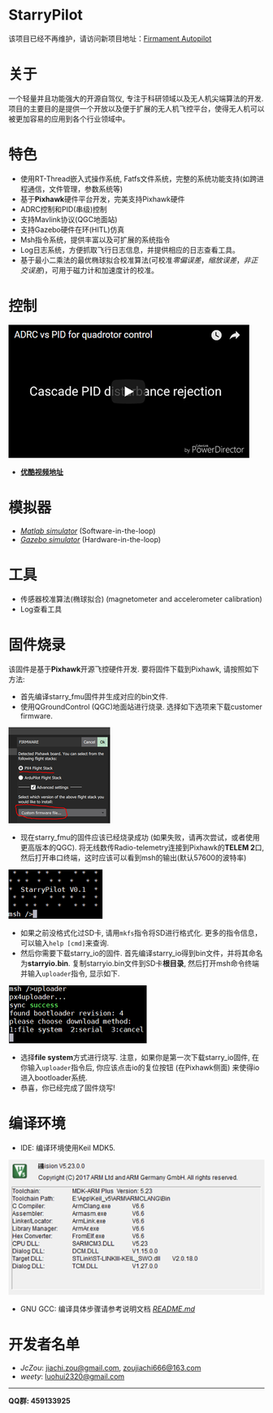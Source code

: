 StarryPilot
============================

该项目已经不再维护，请访问新项目地址：[Firmament Autopilot](https://github.com/FirmamentPilot)

# 关于
一个轻量并且功能强大的开源自驾仪, 专注于科研领域以及无人机尖端算法的开发. 项目的主要目的是提供一个开放以及便于扩展的无人机飞控平台，使得无人机可以被更加容易的应用到各个行业领域中。

# 特色
- 使用RT-Thread嵌入式操作系统, Fatfs文件系统，完整的系统功能支持(如跨进程通信，文件管理，参数系统等)
- 基于**Pixhawk**硬件平台开发，完美支持Pixhawk硬件
- ADRC控制和PID(串级)控制
- 支持Mavlink协议(QGC地面站)
- 支持Gazebo硬件在环(HITL)仿真
- Msh指令系统，提供丰富以及可扩展的系统指令
- Log日志系统，方便抓取飞行日志信息，并提供相应的日志查看工具。
- 基于最小二乘法的最优椭球拟合校准算法(可校准*零偏误差*，*缩放误差*，*非正交误差*)，可用于磁力计和加速度计的校准。

# 控制
[![ADRC vs PID](docs/images/adrc_video_demo.png)](https://www.youtube.com/watch?v=77-_nF-qqpA&t=63s)

- [**优酷视频地址**](https://v.youku.com/v_show/id_XMzY2Njg4ODk4NA==.html?spm=a2hzp.8244740.0.0)

# 模拟器
- [*Matlab simulator*](https://github.com/JcZou/matlab_quadsim) (Software-in-the-loop)
- [*Gazebo simulator*](https://github.com/JcZou/gazebo_quadsim) (Hardware-in-the-loop)

# 工具
- 传感器校准算法(椭球拟合) (magnetometer and accelerometer calibration)
- Log查看工具

# 固件烧录
该固件是基于**Pixhawk**开源飞控硬件开发. 要将固件下载到Pixhawk, 请按照如下方法:
- 首先编译starry_fmu固件并生成对应的bin文件.
- 使用QGroundControl (QGC)地面站进行烧录. 选择如下选项来下载customer firmware.

![](docs/images/fmu_download.png)

- 现在starry_fmu的固件应该已经烧录成功 (如果失败，请再次尝试，或者使用更高版本的QGC). 将无线数传Radio-telemetry连接到Pixhawk的**TELEM 2**口, 然后打开串口终端，这时应该可以看到msh的输出(默认57600的波特率)

![](docs/images/msh.png)

- 如果之前没格式化过SD卡, 请用`mkfs`指令将SD进行格式化. 更多的指令信息，可以输入`help [cmd]`来查询.
- 然后你需要下载starry_io的固件. 首先编译starry_io得到bin文件，并将其命名为**starryio.bin**. 复制starryio.bin文件到SD卡**根目录**, 然后打开msh命令终端并输入`uploader`指令, 显示如下.

![](docs/images/io_download.png)

- 选择**file system**方式进行烧写. 注意，如果你是第一次下载starry_io固件, 在你输入`uploader`指令后, 你应该点击io的复位按钮 (在Pixhawk侧面) 来使得io进入bootloader系统.
- 恭喜，你已经完成了固件烧写!

# 编译环境
- IDE: 编译环境使用Keil MDK5.

![](docs/images/mdk5.png)

- GNU GCC: 编译具体步骤请参考说明文档 [*README.md*](https://github.com/JcZou/StarryPilot/blob/master/starry_fmu/Project/stm32f40x/README.md)

# 开发者名单
- *JcZou*: jiachi.zou@gmail.com, zoujiachi666@163.com 
- *weety*: luohui2320@gmail.com
---------------------------

**QQ群: 459133925**

